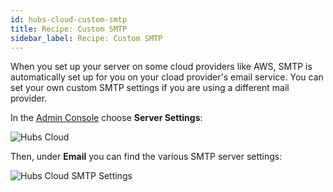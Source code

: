 ```yaml
---
id: hubs-cloud-custom-smtp
title: Recipe: Custom SMTP
sidebar_label: Recipe: Custom SMTP
---
```


When you set up your server on some cloud providers like AWS, SMTP is automatically set up for you on your cload provider's email service. You can set your own custom SMTP settings if you are using a different mail provider.

In the [Admin Console](./hubs-cloud-getting-started.md) choose **Server Settings**:

![Hubs Cloud ](img/hubs-cloud-server-settings.jpeg)

Then, under **Email** you can find the various SMTP server settings:

![Hubs Cloud SMTP Settings](img/hubs-cloud-smtp-settings.jpeg)
